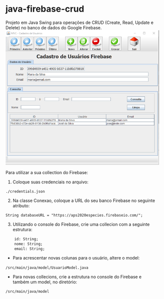 # java-firebase-crud
Projeto em Java Swing para operações de CRUD (Create, Read, Update e Delete) no banco de dados do Google Firebase.
 ![](./tela.PNG)

Para utilizar a sua collection do Firebase:

1) Coloque suas credenciais no arquivo:
```
./credentials.json
```

2) Na classe Conexao, coloque a URL do seu banco Firebase no seguinte atributo:
```
String databaseURL = "https://aps2020especies.firebaseio.com/";
```

3) Utilizando o console do Firebase, crie uma collecion com a seguinte estrutura:
```
    id: String;
    nome: String;
    email: String;
```    

* Para acrescentar novas colunas para o usuário, altere o model:

```/src/main/java/model/UsuarioModel.java```

* Para novas collecions, crie a estrutura no console do Firebase e também um model, no diretório:
```
/src/main/java/model
```

